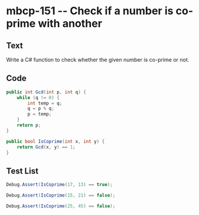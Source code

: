 # mbcp-151 -- Check if a number is co-prime with another

## Text

Write a C# function to check whether the given number is co-prime or not.

## Code

```csharp
public int Gcd(int p, int q) {
    while (q != 0) {
        int temp = q;
        q = p % q;
        p = temp;
    }
    return p;
}

public bool IsCoprime(int x, int y) {
    return Gcd(x, y) == 1;
}
```

## Test List

```csharp
Debug.Assert(IsCoprime(17, 13) == true);
```

```csharp
Debug.Assert(IsCoprime(15, 21) == false);
```

```csharp
Debug.Assert(IsCoprime(25, 45) == false);
```
